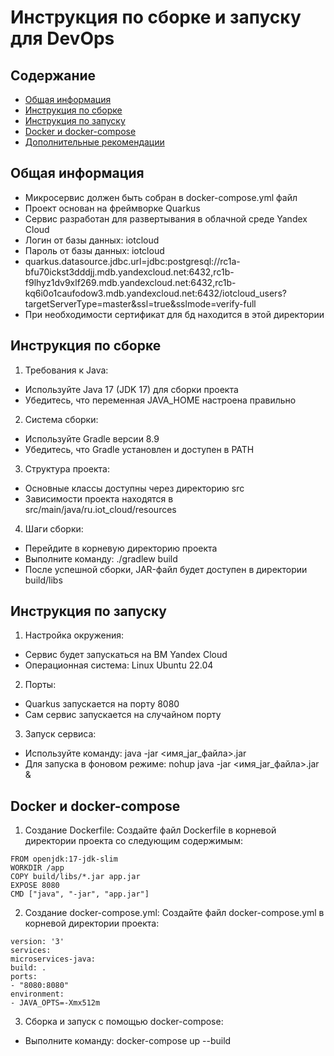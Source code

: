 # Инструкция по сборке и запуску для DevOps

## Содержание

- [Общая информация](#общая-информация)
- [Инструкция по сборке](#инструкция-по-сборке)
- [Инструкция по запуску](#инструкция-по-запуску)
- [Docker и docker-compose](#docker-и-docker-compose)
- [Дополнительные рекомендации](#дополнительные-рекомендации)

## Общая информация

- Микросервис должен быть собран в docker-compose.yml файл
- Проект основан на фреймворке Quarkus
- Сервис разработан для развертывания в облачной среде Yandex Cloud
- Логин от базы данных: iotcloud
- Пароль от базы данных: iotcloud
- quarkus.datasource.jdbc.url=jdbc:postgresql://rc1a-bfu70ickst3dddjj.mdb.yandexcloud.net:6432,rc1b-f9lhyz1dv9xlf269.mdb.yandexcloud.net:6432,rc1b-kq6i0o1caufodow3.mdb.yandexcloud.net:6432/iotcloud_users?targetServerType=master&ssl=true&sslmode=verify-full
- При необходимости сертификат для бд находится в этой директории

## Инструкция по сборке

1. Требования к Java:
  - Используйте Java 17 (JDK 17) для сборки проекта
  - Убедитесь, что переменная JAVA_HOME настроена правильно

2. Система сборки:
  - Используйте Gradle версии 8.9
  - Убедитесь, что Gradle установлен и доступен в PATH

3. Структура проекта:
  - Основные классы доступны через директорию src
  - Зависимости проекта находятся в src/main/java/ru.iot_cloud/resources

4. Шаги сборки:
  - Перейдите в корневую директорию проекта
  - Выполните команду: ./gradlew build
  - После успешной сборки, JAR-файл будет доступен в директории build/libs

## Инструкция по запуску

1. Настройка окружения:
  - Сервис будет запускаться на ВМ Yandex Cloud
  - Операционная система: Linux Ubuntu 22.04

2. Порты:
  - Quarkus запускается на порту 8080
  - Сам сервис запускается на случайном порту

3. Запуск сервиса:
  - Используйте команду: java -jar <имя_jar_файла>.jar
  - Для запуска в фоновом режиме: nohup java -jar <имя_jar_файла>.jar &

## Docker и docker-compose

1. Создание Dockerfile:
   Создайте файл Dockerfile в корневой директории проекта со следующим содержимым:

```
FROM openjdk:17-jdk-slim
WORKDIR /app
COPY build/libs/*.jar app.jar
EXPOSE 8080
CMD ["java", "-jar", "app.jar"]
```
2. Создание docker-compose.yml:
   Создайте файл docker-compose.yml в корневой директории проекта:

```
version: '3'
services:
microservices-java:
build: .
ports:
- "8080:8080"
environment:
- JAVA_OPTS=-Xmx512m
```
3. Сборка и запуск с помощью docker-compose:
  - Выполните команду: docker-compose up --build
